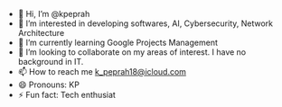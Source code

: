 - 👋 Hi, I’m @kpeprah
- 👀 I’m interested in developing softwares, AI, Cybersecurity, Network Architecture
- 🌱 I’m currently learning Google Projects Management
- 💞️ I’m looking to collaborate on my areas of interest. I have no background in IT.
- 📫 How to reach me k_peprah18@icloud.com
- 😄 Pronouns: KP
- ⚡ Fun fact: Tech enthusiat

<!---
kpeprah/kpeprah is a ✨ special ✨ repository because its `README.md` (this file) appears on your GitHub profile.
You can click the Preview link to take a look at your changes.
--->
